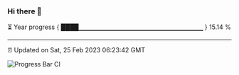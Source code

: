 ### Hi there 👋

⏳ Year progress { ████▁▁▁▁▁▁▁▁▁▁▁▁▁▁▁▁▁▁▁▁▁▁▁▁▁▁ } 15.14 %

---

⏰ Updated on Sat, 25 Feb 2023 06:23:42 GMT

![Progress Bar CI](https://github.com/ZhaoGui/ZhaoGui/workflows/Progress%20Bar%20CI/badge.svg)
